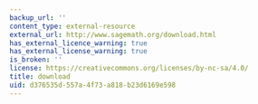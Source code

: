 ```yaml
---
backup_url: ''
content_type: external-resource
external_url: http://www.sagemath.org/download.html
has_external_licence_warning: true
has_external_license_warning: true
is_broken: ''
license: https://creativecommons.org/licenses/by-nc-sa/4.0/
title: download
uid: d376535d-557a-4f73-a818-b23d6169e598
---
```

